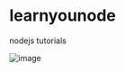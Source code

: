 # learnyounode
nodejs tutorials

![image](https://user-images.githubusercontent.com/50898502/124340432-31426180-dbf0-11eb-9503-db242740ffd7.png)
